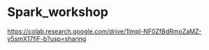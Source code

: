 # Spark_workshop
https://colab.research.google.com/drive/1Impl-NF0ZfBdRmoZaMZ-y5smX17fiF-b?usp=sharing
